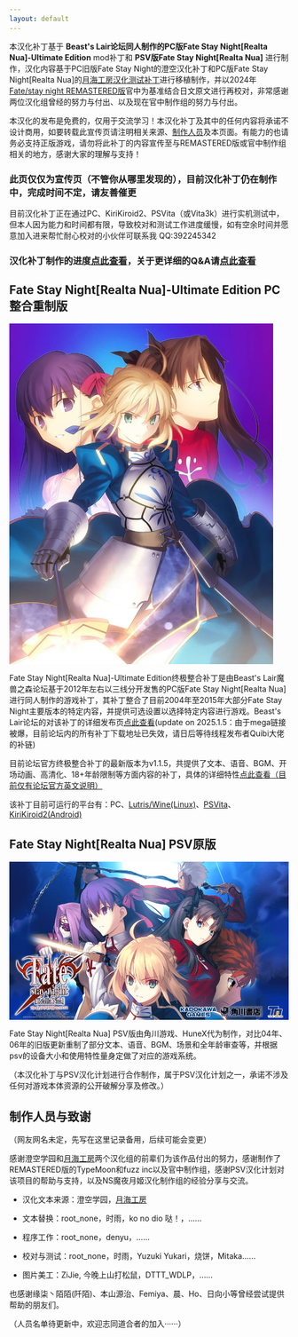 ```yaml
---
layout: default
---
```


本汉化补丁基于 **Beast's Lair论坛同人制作的PC版Fate Stay Night[Realta Nua]-Ultimate Edition** mod补丁和 **PSV版Fate Stay Night[Realta Nua]** 进行制作，汉化内容基于PC旧版Fate Stay Night的澄空汉化补丁和PC版Fate Stay Night[Realta Nua]的[月海工房汉化测试补丁](https://blog.kugeek.com/fate-stay-night-realta-nua-pcdl-zh-patch.html)进行移植制作，并以2024年[Fate/stay night REMASTERED版](https://store.steampowered.com/app/2396980/Fatestay_night_REMASTERED)官中为基准结合日文原文进行再校对，非常感谢两位汉化组曾经的努力与付出、以及现在官中制作组的努力与付出。

本汉化的发布是免费的，仅用于交流学习！本汉化补丁及其中的任何内容将承诺不设计商用，如要转载此宣传页请注明相关来源、[制作人员](#制作人员与致谢)及本页面。有能力的也请务必支持正版游戏，请勿将此补丁的内容宣传至与REMASTERED版或官中制作组相关的地方，感谢大家的理解与支持！

### 此页仅仅为宣传页（不管你从哪里发现的），目前汉化补丁仍在制作中，完成时间不定，请友善催更

目前汉化补丁正在通过PC、KiriKiroid2、PSVita（或Vita3k）进行实机测试中，但本人因为能力和时间都有限，导致校对和测试工作进度缓慢，如有空余时间并愿意加入进来帮忙耐心校对的小伙伴可联系我 QQ:392245342

### **汉化补丁制作的进度[点此查看](./translate_work.html)，关于更详细的Q&A请[点此查看](https://www.bilibili.com/opus/965970095149940739)**

Fate Stay Night[Realta Nua]-Ultimate Edition PC整合重制版
------------

<img src="./img/FSNRN-PC.jpg#" alt="FSNRN-PC" align="center" style="zoom:60%;" />

Fate Stay Night[Realta Nua]-Ultimate Edition终极整合补丁是由Beast's Lair魔兽之森论坛基于2012年左右以三线分开发售的PC版Fate Stay Night[Realta Nua]进行同人制作的游戏补丁，其补丁整合了目前2004年至2015年大部分Fate Stay Night主要版本的特定内容，并提供可选设置以选择特定内容进行游戏。Beast's Lair论坛的对该补丁的详细发布页[点此查看](https://forums.nrvnqsr.com/showthread.php/9101-Fate-Stay-Night-Realta-Nua-Ultimate-Edition-2022)(update on 2025.1.5：由于mega链接被爆，目前论坛内的所有补丁下载地址已失效，请日后等待线程发布者Quibi大佬的补链)

目前论坛官方终极整合补丁的最新版本为v1.1.5，共提供了文本、语音、BGM、开场动画、高清化、18+年龄限制等方面内容的补丁，具体的详细特性[点此查看（目前仅有论坛官方英文说明）](./README-patch.html)

该补丁目前可运行的平台有：PC、[Lutris/Wine(Linux)](https://github.com/leycec/fsnrnue)、[PSVita](https://alyinghood.github.io/fsnrnue-multiplatform)、[KiriKiroid2(Android)](https://github.com/YuriSizuku/Kirikiroid2Yuri)



Fate Stay Night[Realta Nua] PSV原版
------------

<img src="./img/FSNRN-PSV.png#" alt="FSNRN-PSV" align="center" style="zoom:70%;" />

Fate Stay Night[Realta Nua] PSV版由角川游戏、HuneX代为制作，对比04年、06年的旧版更新重制了部分文本、语音、BGM、场景和全年龄审查等，并根据psv的设备大小和使用特性量身定做了对应的游戏系统。

（本汉化补丁与PSV汉化计划进行合作制作，属于PSV汉化计划之一，承诺不涉及任何对游戏本体资源的公开破解分享及修改。）



制作人员与致谢
------------

（网友网名未定，先写在这里记录备用，后续可能会变更）

感谢澄空学园和[月海工房](https://lm.works)两个汉化组的前辈们为该作品付出的努力，感谢制作了REMASTERED版的TypeMoon和fuzz inc以及官中制作组，感谢PSV汉化计划对该项目的帮助与支持，以及NS魔夜月姬汉化制作组的经验分享与交流。

* 汉化文本来源：澄空学园，[月海工房](https://blog.kugeek.com/fate-stay-night-realta-nua-pcdl-zh-patch.html)

* 文本替换：root_none，时雨，ko no dio 哒！，……

* 程序工作：root_none，denyu，……

* 校对与测试：root_none，时雨，Yuzuki Yukari，烧饼，Mitaka……

* 图片美工：ZiJie, 今晚上山打松鼠，DTTT_WDLP，……

也感谢缘柒丶陌陌(阡陌)、本山源治、Femiya、晨、Ho、日向小等曾经尝试提供帮助的朋友们。

（人员名单待更新中，欢迎志同道合者的加入······）


